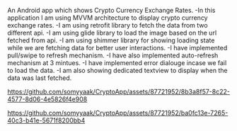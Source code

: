  An Android app which shows Crypto Currency Exchange Rates. 
  -In this application I am using MVVM architecture to display crypto currency exchange rates.
  -I am using retrofit library to fetch the data from two different api.
  -I am using glide library to load the image based on the url fetched from api.
  -I am using shimmer library for showing loading state while we are fetching data for better user interactions.
  -I have implemented pull/swipe to refresh mechanism.
  -I have also implemented auto-refresh mechanism at 3 mintues.
  -I have implemented error dialouge incase we fail to load the data.
  -I am also showing dedicated textview to display when the data was last fetched.


https://github.com/somyyaak/CryptoApp/assets/87721952/8b3a8f57-8c22-4577-8d06-4e5826f4e908



https://github.com/somyyaak/CryptoApp/assets/87721952/ba0fc13e-7265-40c3-b41e-5671f8200bb4

